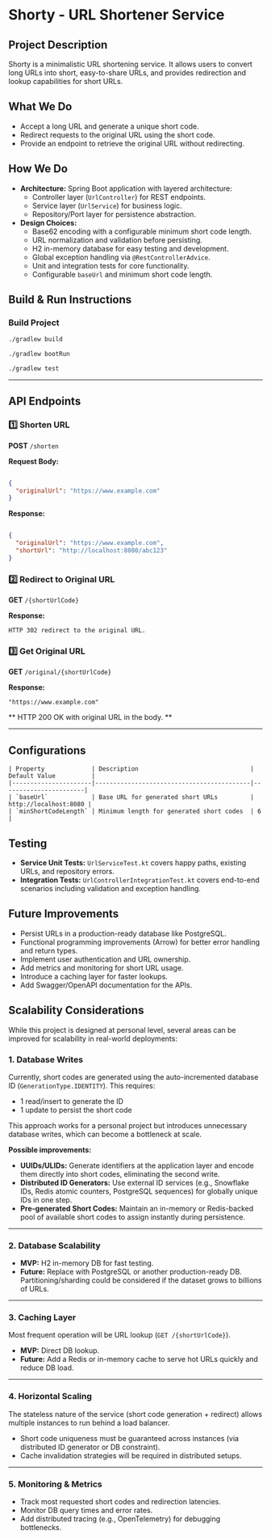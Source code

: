 # Shorty - URL Shortener Service

## Project Description
Shorty is a minimalistic URL shortening service. It allows users to convert long URLs into short, easy-to-share URLs, and provides redirection and lookup capabilities for short URLs.

## What We Do
- Accept a long URL and generate a unique short code.
- Redirect requests to the original URL using the short code.
- Provide an endpoint to retrieve the original URL without redirecting.

## How We Do
- **Architecture:** Spring Boot application with layered architecture:
  - Controller layer (`UrlController`) for REST endpoints.
  - Service layer (`UrlService`) for business logic.
  - Repository/Port layer for persistence abstraction.
- **Design Choices:**
  - Base62 encoding with a configurable minimum short code length.
  - URL normalization and validation before persisting.
  - H2 in-memory database for easy testing and development.
  - Global exception handling via `@RestControllerAdvice`.
  - Unit and integration tests for core functionality.
  - Configurable `baseUrl` and minimum short code length.

## Build & Run Instructions

### Build Project
```bash
./gradlew build

./gradlew bootRun

./gradlew test
```

---

## API Endpoints

### 1️⃣ Shorten URL
**POST** `/shorten`

**Request Body:**
```json

{
  "originalUrl": "https://www.example.com"
}
```
**Response:**

```json

{
  "originalUrl": "https://www.example.com",
  "shortUrl": "http://localhost:8080/abc123"
}
```

### 2️⃣ Redirect to Original URL
**GET**  `/{shortUrlCode}`

**Response:**
```
HTTP 302 redirect to the original URL.
```

### 3️⃣ Get Original URL
**GET**  `/original/{shortUrlCode}`

**Response:**
```
"https://www.example.com"
```


** HTTP 200 OK with original URL in the body. **

---

## Configurations

```
| Property             | Description                               | Default Value          |
|----------------------|-------------------------------------------|-----------------------|
| `baseUrl`            | Base URL for generated short URLs         | http://localhost:8080 |
| `minShortCodeLength` | Minimum length for generated short codes  | 6                     |

```

## Testing

- **Service Unit Tests:** `UrlServiceTest.kt` covers happy paths, existing URLs, and repository errors.
- **Integration Tests:** `UrlControllerIntegrationTest.kt` covers end-to-end scenarios including validation and exception handling.


## Future Improvements 

- Persist URLs in a production-ready database like PostgreSQL.
- Functional programming improvements (Arrow) for better error handling and return types.
- Implement user authentication and URL ownership.
- Add metrics and monitoring for short URL usage.
- Introduce a caching layer for faster lookups.
- Add Swagger/OpenAPI documentation for the APIs.

## Scalability Considerations

While this project is designed at personal level, several areas can be improved for scalability in real-world deployments:

### 1. Database Writes
Currently, short codes are generated using the auto-incremented database ID (`GenerationType.IDENTITY`). This requires:
- 1 read/insert to generate the ID
- 1 update to persist the short code  

This approach works for a personal project but introduces unnecessary database writes, which can become a bottleneck at scale.  

**Possible improvements:**
- **UUIDs/ULIDs:** Generate identifiers at the application layer and encode them directly into short codes, eliminating the second write.
- **Distributed ID Generators:** Use external ID services (e.g., Snowflake IDs, Redis atomic counters, PostgreSQL sequences) for globally unique IDs in one step.
- **Pre-generated Short Codes:** Maintain an in-memory or Redis-backed pool of available short codes to assign instantly during persistence.

---

### 2. Database Scalability
- **MVP:** H2 in-memory DB for fast testing.  
- **Future:** Replace with PostgreSQL or another production-ready DB. Partitioning/sharding could be considered if the dataset grows to billions of URLs.  

---

### 3. Caching Layer
Most frequent operation will be URL lookup (`GET /{shortUrlCode}`).  
- **MVP:** Direct DB lookup.  
- **Future:** Add a Redis or in-memory cache to serve hot URLs quickly and reduce DB load.

---

### 4. Horizontal Scaling
The stateless nature of the service (short code generation + redirect) allows multiple instances to run behind a load balancer.  
- Short code uniqueness must be guaranteed across instances (via distributed ID generator or DB constraint).  
- Cache invalidation strategies will be required in distributed setups.

---

### 5. Monitoring & Metrics
- Track most requested short codes and redirection latencies.  
- Monitor DB query times and error rates.  
- Add distributed tracing (e.g., OpenTelemetry) for debugging bottlenecks.
